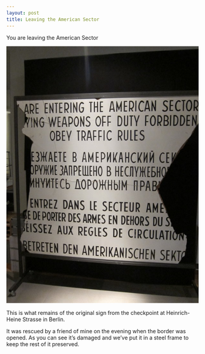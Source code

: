 ```yaml
---
layout: post
title: Leaving the American Sector
---
```


You are leaving the American Sector

![Leaving the American Sector Sign](/_images/IMG_4289.jpg)

This is what remains of the original sign from the checkpoint at Heinrich-Heine Strasse in Berlin.

It was rescued by a friend of mine on the evening when the border was opened. As you can see it’s damaged and we’ve put it in a steel frame to keep the rest of it preserved.
